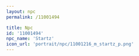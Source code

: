 ```yaml
---
layout: npc
permalink: /11001494

title: Npc
id: '11001494'
npc_name: 'Startz'
icon_url: 'portrait/npc/11001216_m_startz_p.png'
---
```

